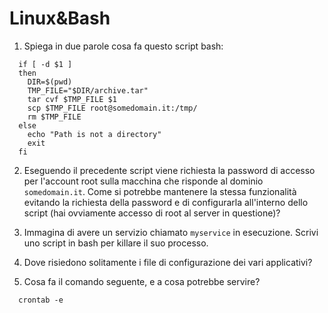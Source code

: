 # Linux&Bash

1. Spiega in due parole cosa fa questo script bash:

  ```
    if [ -d $1 ]
    then
      DIR=$(pwd)
      TMP_FILE="$DIR/archive.tar"
      tar cvf $TMP_FILE $1
      scp $TMP_FILE root@somedomain.it:/tmp/
      rm $TMP_FILE
    else
      echo "Path is not a directory"
      exit
    fi
  ```

2. Eseguendo il precedente script viene richiesta la password di accesso per l'account root sulla macchina che risponde al dominio `somedomain.it`. Come si potrebbe mantenere la stessa funzionalità evitando la richiesta della password e di configurarla all'interno dello script (hai ovviamente accesso di root al server in questione)?

3. Immagina di avere un servizio chiamato `myservice` in esecuzione. Scrivi uno script in bash per killare il suo processo.

4. Dove risiedono solitamente i file di configurazione dei vari applicativi?

5. Cosa fa il comando seguente, e a cosa potrebbe servire?

  ```
    crontab -e
  ```
